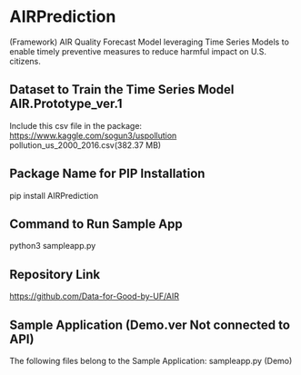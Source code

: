 # AIRPrediction
(Framework) AIR Quality Forecast Model leveraging Time Series Models to enable timely preventive measures to reduce harmful impact on U.S. citizens.

## Dataset to Train the Time Series Model AIR.Prototype_ver.1
Include this csv file in the package: 
https://www.kaggle.com/sogun3/uspollution
pollution_us_2000_2016.csv(382.37 MB)

## Package Name for PIP Installation
pip install AIRPrediction

## Command to Run Sample App
python3 sampleapp.py

## Repository Link
https://github.com/Data-for-Good-by-UF/AIR

## Sample Application (Demo.ver Not connected to API)
The following files belong to the Sample Application:
  sampleapp.py  (Demo)
